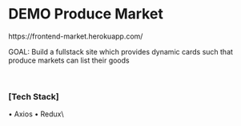 <h1>DEMO Produce Market</h1>
https://frontend-market.herokuapp.com/
<p>GOAL: Build a fullstack site which provides dynamic cards such that produce markets can list their goods</p>
<br>
<h3>[Tech Stack]</h3>
• Axios
• Redux\
